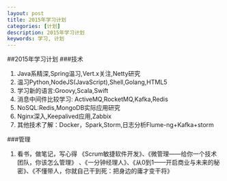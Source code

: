 ```yaml
---
layout: post
title: 2015年学习计划
categories: [计划]
description: 2015年学习计划
keywords: 学习, 计划
---
```


##2015年学习计划
###技术
1. Java系精深,Spring温习,Vert.x关注,Netty研究
3. 温习Python,NodeJS(JavaScript),Shell,Golang,HTML5
4. 学习新的语言:Groovy,Scala,Swift
4. 消息中间件比较学习: ActiveMQ,RocketMQ,Kafka,Redis
5. NoSQL:Redis,MongoDB实际应用研究
6. Nginx深入,Keepalived应用,Zabbix
7. 其他技术了解：Docker，Spark,Storm,日志分析Flume-ng+Kafka+storm

###管理
1. 看书，做笔记，写心得
《Scrum敏捷软件开发》、《微管理——给你一个技术团队，你该怎么管理》
、《一分钟经理人》、《从0到1——开启商业与未来的秘密》、《不懂带人，你就自己干到死：把身边的庸才变干将》
